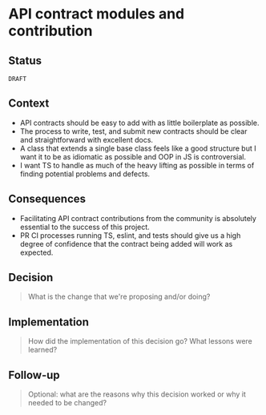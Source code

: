 # API contract modules and contribution

## Status

`DRAFT`

## Context

- API contracts should be easy to add with as little boilerplate as possible. 
- The process to write, test, and submit new contracts should be clear and straightforward with excellent docs.
- A class that extends a single base class feels like a good structure but I want it to be as idiomatic as possible and OOP in JS is controversial.
- I want TS to handle as much of the heavy lifting as possible in terms of finding potential problems and defects. 

## Consequences

- Facilitating API contract contributions from the community is absolutely essential to the success of this project.
- PR CI processes running TS, eslint, and tests should give us a high degree of confidence that the contract being added will work as expected. 

## Decision

> What is the change that we're proposing and/or doing?

## Implementation

> How did the implementation of this decision go? What lessons were learned?

## Follow-up

> Optional: what are the reasons why this decision worked or why it needed to be changed?